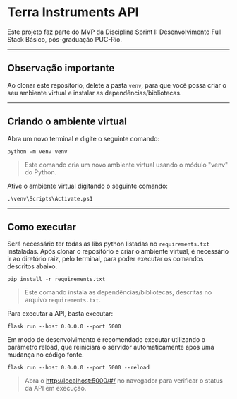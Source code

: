 # Terra Instruments API

Este projeto faz parte do MVP da Disciplina Sprint I: Desenvolvimento Full Stack Básico, pós-graduação PUC-Rio.


---
## Observação importante

Ao clonar este repositório, delete a pasta `venv`, para que você possa criar o seu ambiente virtual e instalar as dependências/bibliotecas.


---
## Criando o ambiente virtual

Abra um novo terminal e digite o seguinte comando:
```
python -m venv venv
```
> Este comando cria um novo ambiente virtual usando o módulo "venv" do Python.

Ative o ambiente virtual digitando o seguinte comando:
```
.\venv\Scripts\Activate.ps1   
```


---
## Como executar 

Será necessário ter todas as libs python listadas no `requirements.txt` instaladas.
Após clonar o repositório e criar o ambiente virtual, é necessário ir ao diretório raiz, pelo terminal, para poder executar os comandos descritos abaixo.
```
pip install -r requirements.txt
```
> Este comando instala as dependências/bibliotecas, descritas no arquivo `requirements.txt`.

Para executar a API, basta executar:
```
flask run --host 0.0.0.0 --port 5000
```

Em modo de desenvolvimento é recomendado executar utilizando o parâmetro reload, que reiniciará o servidor automaticamente após uma mudança no código fonte. 
```
flask run --host 0.0.0.0 --port 5000 --reload
```

> Abra o [http://localhost:5000/#/](http://localhost:5000/#/) no navegador para verificar o status da API em execução.
